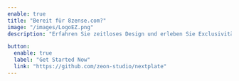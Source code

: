 ```yaml
---
enable: true
title: "Bereit für 8zense.com?"
image: "/images/LogoEZ.png"
description: "Erfahren Sie zeitloses Design und erleben Sie Exclusivität und Einzigartigkeit."

button:
  enable: true
  label: "Get Started Now"
  link: "https://github.com/zeon-studio/nextplate"
---
```


